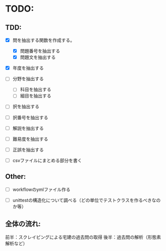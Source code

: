 # TODO:
## TDD:
- [x] 問を抽出する関数を作成する。
    - [x] 問題番号を抽出する
    - [x] 問題文を抽出する
- [x] 年度を抽出する
- [ ] 分野を抽出する
    - [ ] 科目を抽出する
    - [ ] 細目を抽出する　
- [ ] 択を抽出する
- [ ] 択番号を抽出する
- [ ] 解説を抽出する
- [ ] 難易度を抽出する
- [ ] 正誤を抽出する
- [ ] csvファイルにまとめる部分を書く




## Other:
- [ ] workflowのymlファイル作る
- [ ] unittestの構造化について調べる（どの単位でテストクラスを作るべきなのか等）


## 全体の流れ:
前半：スクレイピングによる宅建の過去問の取得
後半：過去問の解析（形態素解析など）


